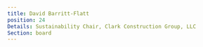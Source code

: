 ```yaml
---
title: David Barritt-Flatt
position: 24
Details: Sustainability Chair, Clark Construction Group, LLC
Section: board
---
```


